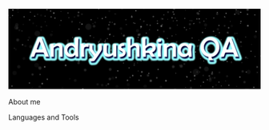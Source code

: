 ![Headers](https://github.com/starling92216/starling92216/blob/main/assets/Starling%20Comics.jpg)

About me

Languages and Tools